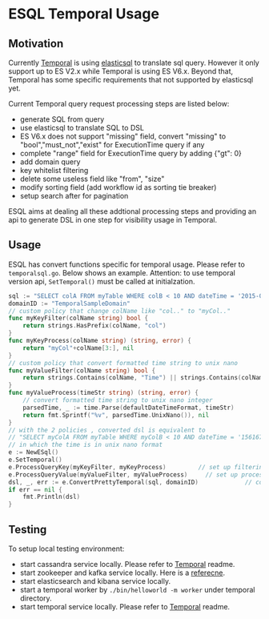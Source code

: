 # ESQL Temporal Usage

## Motivation
Currently [Temporal](https://github.com/temporalio/temporal) is using [elasticsql](https://github.com/cch123/elasticsql) to translate sql query. However it only support up to ES V2.x while Temporal is using ES V6.x. Beyond that, Temporal has some specific requirements that not supported by elasticsql yet.

Current Temporal query request processing steps are listed below:
- generate SQL from query
- use elasticsql to translate SQL to DSL
- ES V6.x does not support "missing" field, convert "missing" to "bool","must_not","exist" for ExecutionTime query if any
- complete "range" field for ExecutionTime query by adding {"gt": 0}
- add domain query
- key whitelist filtering
- delete some useless field like "from", "size"
- modify sorting field (add workflow id as sorting tie breaker)
- setup search after for pagination

ESQL aims at dealing all these addtional processing steps and providing an api to generate DSL in one step for visibility usage in Temporal.

## Usage
ESQL has convert functions specific for temporal usage. Please refer to `temporalsql.go`. Below shows an example.
Attention: to use temporal version api, `SetTemporal()` must be called at initialzation.
~~~~go
sql := "SELECT colA FROM myTable WHERE colB < 10 AND dateTime = '2015-01-01T02:59:59Z'"
domainID := "TemporalSampleDomain"
// custom policy that change colName like "col.." to "myCol.."
func myKeyFilter(colName string) bool {
    return strings.HasPrefix(colName, "col")
}
func myKeyProcess(colName string) (string, error) {
    return "myCol"+colName[3:], nil
}
// custom policy that convert formatted time string to unix nano
func myValueFilter(colName string) bool {
    return strings.Contains(colName, "Time") || strings.Contains(colName, "time")
}
func myValueProcess(timeStr string) (string, error) {
    // convert formatted time string to unix nano integer
    parsedTime, _ := time.Parse(defaultDateTimeFormat, timeStr)
    return fmt.Sprintf("%v", parsedTime.UnixNano()), nil
}
// with the 2 policies , converted dsl is equivalent to
// "SELECT myColA FROM myTable WHERE myColB < 10 AND dateTime = '1561678568048000000'
// in which the time is in unix nano format
e := NewESql()
e.SetTemporal()
e.ProcessQueryKey(myKeyFilter, myKeyProcess)         // set up filtering policy
e.ProcessQueryValue(myValueFilter, myValueProcess)     // set up process policy
dsl, _, err := e.ConvertPrettyTemporal(sql, domainID)             // convert sql to dsl
if err == nil {
    fmt.Println(dsl)
}
~~~~

## Testing
To setup local testing environment:
- start cassandra service locally. Please refer to [Temporal](https://github.com/temporalio/temporal) readme.
- start zookeeper and kafka service locally. Here is a [referecne](https://kafka.apache.org/quickstart).
- start elasticsearch and kibana service locally.
- start a temporal worker by `./bin/helloworld -m worker` under temporal directory.
- start temporal service locally. Please refer to [Temporal](https://github.com/temporalio/temporal) readme.